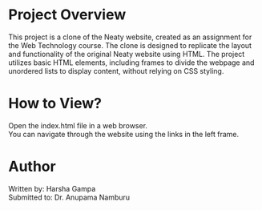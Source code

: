 
# Project Overview
This project is a clone of the Neaty website, created as an assignment for the Web Technology course. The clone is designed to replicate the layout and functionality of the original Neaty website using HTML. The project utilizes basic HTML elements, including frames to divide the webpage and unordered lists to display content, without relying on CSS styling.

# How to View?
Open the index.html file in a web browser. <br/>
You can navigate through the website using the links in the left frame.

# Author
Written by: Harsha Gampa <br/>
Submitted to: Dr. Anupama Namburu
